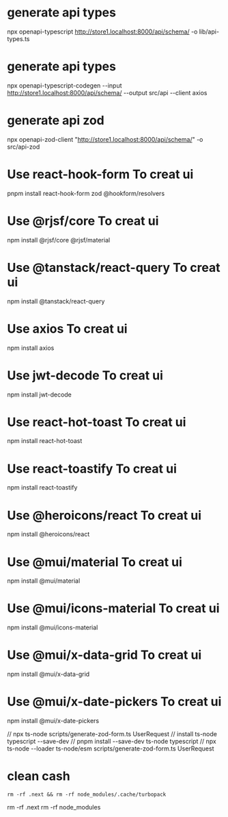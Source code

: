 # generate api types
npx openapi-typescript http://store1.localhost:8000/api/schema/ -o lib/api-types.ts

# generate api types
npx openapi-typescript-codegen --input http://store1.localhost:8000/api/schema/ --output src/api --client axios

# generate api zod

npx openapi-zod-client "http://store1.localhost:8000/api/schema/" -o src/api-zod


# Use react-hook-form To creat ui
pnpm install react-hook-form zod @hookform/resolvers

# Use @rjsf/core To creat ui
npm install @rjsf/core @rjsf/material

# Use @tanstack/react-query To creat ui
npm install @tanstack/react-query

# Use axios To creat ui
npm install axios

# Use jwt-decode To creat ui
npm install jwt-decode

# Use react-hot-toast To creat ui
npm install react-hot-toast

# Use react-toastify To creat ui
npm install react-toastify

# Use @heroicons/react To creat ui
npm install @heroicons/react

# Use @mui/material To creat ui
npm install @mui/material

# Use @mui/icons-material To creat ui
npm install @mui/icons-material

# Use @mui/x-data-grid To creat ui
npm install @mui/x-data-grid

# Use @mui/x-date-pickers To creat ui
npm install @mui/x-date-pickers



// npx ts-node scripts/generate-zod-form.ts UserRequest
// install ts-node typescript --save-dev
// pnpm install --save-dev ts-node typescript
// npx ts-node --loader ts-node/esm scripts/generate-zod-form.ts UserRequest



# clean cash
```shell
rm -rf .next && rm -rf node_modules/.cache/turbopack
```


rm -rf .next
rm -rf node_modules